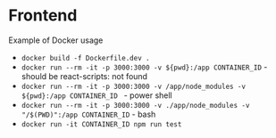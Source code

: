 # Frontend
Example of Docker usage

- ```docker build -f Dockerfile.dev . ```
- ```docker run --rm -it -p 3000:3000 -v ${pwd}:/app CONTAINER_ID``` - should be react-scripts: not found
- ```docker run --rm -it -p 3000:3000 -v /app/node_modules -v ${pwd}:/app CONTAINER_ID ``` - power shell
- ```docker run --rm -it -p 3000:3000 -v ./app/node_modules -v "/$(PWD)":/app CONTAINER_ID``` - bash
- ```docker run -it CONTAINER_ID npm run test```